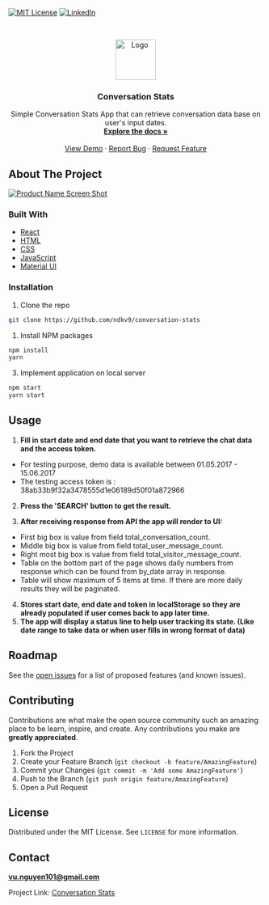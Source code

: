 [![MIT License][license-shield]][license-url]
[![LinkedIn][linkedin-shield]][linkedin-url]

<!-- PROJECT LOGO -->
<br />
<p align="center">
  <a href="https://github.com/ndkv9/conversation-stats">
    <img src="https://i.imgur.com/rDYzhFy.png" alt="Logo" width="80" height="80">
  </a>

  <h3 align="center">Conversation Stats</h3>

  <p align="center">
   Simple Conversation Stats App that can retrieve conversation data base on user's input dates.
    <br />
    <a href="https://github.com/ndkv9/conversation-stats"><strong>Explore the docs »</strong></a>
    <br />
    <br />
    <a href="https://conversation-stats.netlify.app/">View Demo</a>
    ·
    <a href="https://github.com/ndkv9/conversation-stats/issues">Report Bug</a>
    ·
    <a href="https://github.com/ndkv9/conversation-stats/issues">Request Feature</a>
  </p>
</p>

<!-- ABOUT THE PROJECT -->

## About The Project

[![Product Name Screen Shot][product-screenshot]](https://i.imgur.com/uITm6B5.png)

### Built With

- [React](https://reactjs.org/)
- [HTML](https://developer.mozilla.org/en-US/docs/Web/HTML)
- [CSS](https://developer.mozilla.org/en-US/docs/Web/CSS)
- [JavaScript](https://developer.mozilla.org/en-US/docs/Web/JavaScript)
- [Material UI](https://material-ui.com/)

<!-- GETTING STARTED -->

### Installation

1. Clone the repo

```sh
git clone https://github.com/ndkv9/conversation-stats
```

1. Install NPM packages

```sh
npm install
yarn
```

3. Implement application on local server

```sh
npm start
yarn start
```

<!-- USAGE EXAMPLES -->

## Usage

1. **Fill in start date and end date that you want to retrieve the chat data and the access token.**
  + For testing purpose, demo data is available between 01.05.2017 - 15.06.2017
  + The testing access token is : 38ab33b9f32a3478555d1e06189d50f01a872966 
2. **Press the 'SEARCH' button to get the result.**

3. **After receiving response from API the app will render to UI:**
  + First big box is value from field total_conversation_count.
  + Middle big box is value from field total_user_message_count.
  + Right most big box is value from field total_visitor_message_count.
  + Table on the bottom part of the page shows daily numbers from response which can be found from by_date array in response.
  + Table will show maximum of 5 items at time. If there are more daily results they will be paginated.

4. **Stores start date, end date and token in localStorage so they are already populated if user comes back to app later time.**
5. **The app will display a status line to help user tracking its state. (Like date range to take data or when user fills in wrong format of data)**
<!-- ROADMAP -->

## Roadmap

See the [open issues](https://github.com/ndkv9/conversation-stats/issues) for a list of proposed features (and known issues).

<!-- CONTRIBUTING -->

## Contributing

Contributions are what make the open source community such an amazing place to be learn, inspire, and create. Any contributions you make are **greatly appreciated**.

1. Fork the Project
2. Create your Feature Branch (`git checkout -b feature/AmazingFeature`)
3. Commit your Changes (`git commit -m 'Add some AmazingFeature'`)
4. Push to the Branch (`git push origin feature/AmazingFeature`)
5. Open a Pull Request

<!-- LICENSE -->

## License

Distributed under the MIT License. See `LICENSE` for more information.

<!-- CONTACT -->

## Contact

**vu.nguyen101@gmail.com**

Project Link: [Conversation Stats](https://conversation-stats.netlify.app/)

<!-- MARKDOWN LINKS & IMAGES -->
<!-- https://www.markdownguide.org/basic-syntax/#reference-style-links -->

[license-shield]: https://img.shields.io/github/license/ndkv9/conversation-stats.svg?style=flat-square
[license-url]: https://github.com/ndkv9/conversation-stats/blob/main/LICENSE
[linkedin-shield]: https://img.shields.io/badge/-LinkedIn-black.svg?style=flat-square&logo=linkedin&colorB=555
[linkedin-url]: https://linkedin.com/in/ndkv9
[product-screenshot]: https://i.imgur.com/uITm6B5.png
